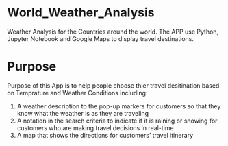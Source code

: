 # World_Weather_Analysis
Weather Analysis for the Countries around the world.  The APP use Python, Jupyter Notebook and Google Maps to display travel destinations.
# Purpose
Purpose of this App is to help people choose thier travel desitination based on Temprature and Weather Conditions including:
1.	A weather description to the pop-up markers for customers so that they know what the weather is as they are traveling
2.	A notation in the search criteria to indicate if it is raining or snowing for customers who are making travel decisions in real-time
3.	A map that shows the directions for customers’ travel itinerary

